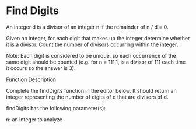 # Find Digits

An integer d is a divisor of an integer n if the remainder of n / d = 0.

Given an integer, for each digit that makes up the integer determine whether it is a divisor. Count the number of divisors occurring within the integer.

Note: Each digit is considered to be unique, so each occurrence of the same digit should be counted (e.g. for n = 111,1,  is a divisor of 111 each time it occurs so the answer is 3).

Function Description

Complete the findDigits function in the editor below. It should return an integer representing the number of digits of d that are divisors of d.

findDigits has the following parameter(s):

n: an integer to analyze